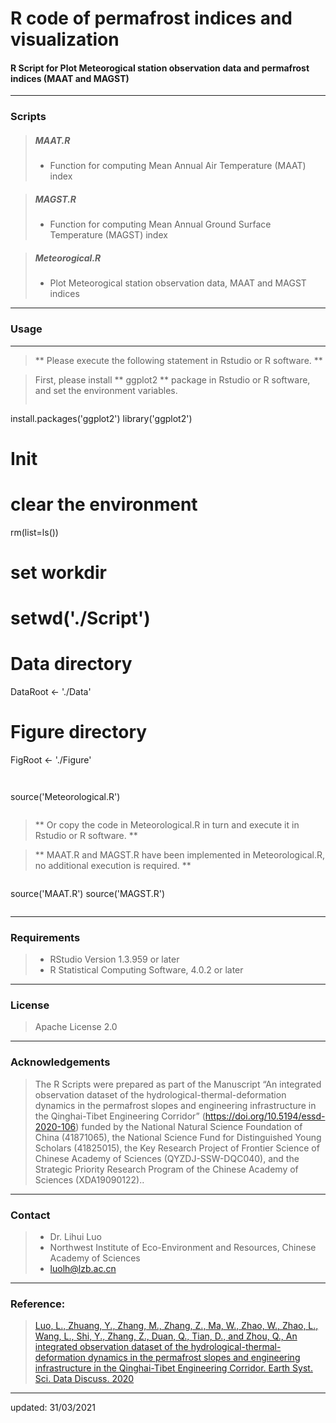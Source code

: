 # R code of permafrost indices and visualization

#### R Script for Plot Meteorogical station observation data and permafrost indices (MAAT and MAGST)


----

### Scripts

> ##### MAAT.R
>- Function for computing Mean Annual Air Temperature (MAAT) index

> ##### MAGST.R
>- Function for computing Mean Annual Ground Surface Temperature (MAGST) index

> ##### Meteorogical.R
>- Plot Meteorogical station observation data, MAAT and MAGST indices

----
### Usage
----

> ** Please execute the following statement in Rstudio or R software. ** 

>  First, please install ** ggplot2 ** package in Rstudio or R software, and set the environment variables.
> ```r
install.packages('ggplot2')
library('ggplot2')
# Init
# clear the environment
rm(list=ls())
# set workdir
# setwd('./Script')
# Data directory
DataRoot  <- './Data'
# Figure directory
FigRoot  <- './Figure'
> ```

> ```r
source('Meteorological.R')
> ```

> ** Or copy the code in Meteorological.R in turn and execute it in Rstudio or R software. **

> **  MAAT.R and MAGST.R have been implemented in Meteorological.R, no additional execution is required. **

> ```r
source('MAAT.R')
source('MAGST.R')
> ```

----
### Requirements

>- RStudio Version 1.3.959 or later
>- R Statistical Computing Software, 4.0.2 or later

----
### License

> Apache License 2.0

----
### Acknowledgements

> The R Scripts were prepared as part of the Manuscript “An integrated observation dataset of the hydrological-thermal-deformation dynamics in the permafrost slopes and engineering infrastructure in the Qinghai-Tibet Engineering Corridor” (https://doi.org/10.5194/essd-2020-106) funded by the National Natural Science Foundation of China (41871065), the National Science Fund for Distinguished Young Scholars (41825015), the Key Research Project of Frontier Science of Chinese Academy of Sciences (QYZDJ-SSW-DQC040), and the Strategic Priority Research Program of the Chinese Academy of Sciences (XDA19090122)..

----
### Contact

>- Dr. Lihui Luo 
>- Northwest Institute of Eco-Environment and Resources, Chinese Academy of Sciences
>- <luolh@lzb.ac.cn>

----
### Reference:

> [Luo, L., Zhuang, Y., Zhang, M., Zhang, Z., Ma, W., Zhao, W., Zhao, L., Wang, L., Shi, Y., Zhang, Z., Duan, Q., Tian, D., and Zhou, Q.,  An integrated observation dataset of the hydrological-thermal-deformation dynamics in the permafrost slopes and engineering infrastructure in the Qinghai-Tibet Engineering Corridor. Earth Syst. Sci. Data Discuss. 2020 ](https://doi.org/10.5194/essd-2020-106)

----
updated: 31/03/2021
